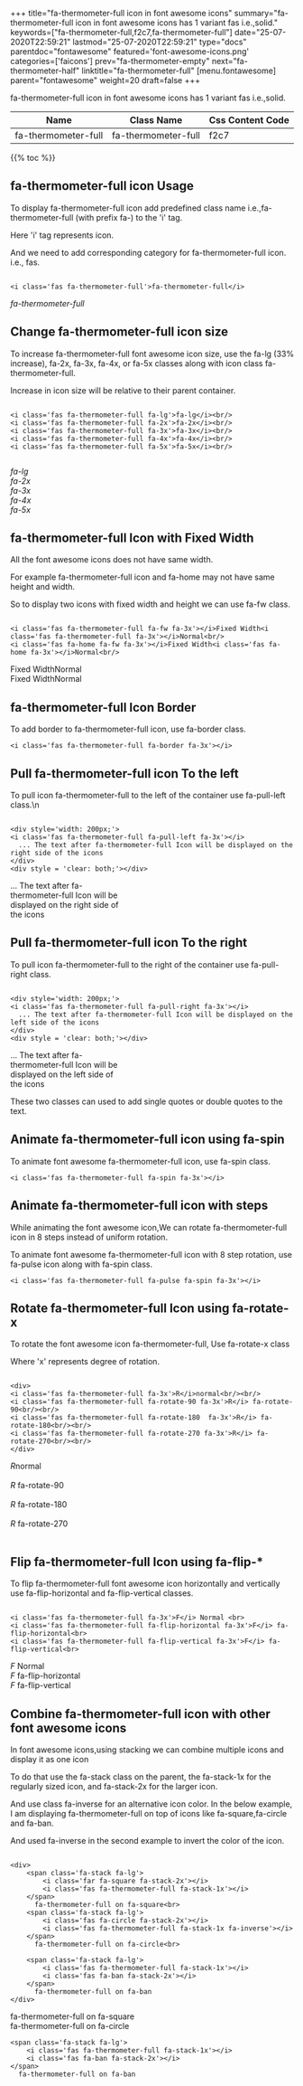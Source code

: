 +++
title="fa-thermometer-full icon in font awesome icons"
summary="fa-thermometer-full icon in font awesome icons has 1 variant fas i.e.,solid."
keywords=["fa-thermometer-full,f2c7,fa-thermometer-full"]
date="25-07-2020T22:59:21"
lastmod="25-07-2020T22:59:21"
type="docs"
parentdoc="fontawesome"
featured='font-awesome-icons.png'
categories=['faicons']
prev="fa-thermometer-empty"
next="fa-thermometer-half"
linktitle="fa-thermometer-full"
[menu.fontawesome]
parent="fontawesome"
weight=20
draft=false
+++


fa-thermometer-full icon in font awesome icons has 1 variant fas i.e.,solid.

<div class='table-responsive'><table class='table'><thead><tr><th>Name</th><th>Class Name</th><th>Css Content Code</th></tr></thead><tbody><tr><td>fa-thermometer-full</td><td>fa-thermometer-full</td><td>f2c7</td></tr></tbody></table></div>


{{% toc %}}


## fa-thermometer-full icon Usage

To display fa-thermometer-full icon add predefined class name i.e.,fa-thermometer-full (with prefix fa-) to the 'i' tag.

Here 'i' tag represents icon.

And we need to add corresponding category for fa-thermometer-full icon. i.e., fas.


```

<i class='fas fa-thermometer-full'>fa-thermometer-full</i>
```

<i class='fas fa-thermometer-full'>fa-thermometer-full</i>




## Change fa-thermometer-full icon size
To increase fa-thermometer-full font awesome icon size, use the fa-lg (33% increase), fa-2x, fa-3x, fa-4x, or fa-5x classes along with icon class fa-thermometer-full.

Increase in icon size will be relative to their parent container. 

```

<i class='fas fa-thermometer-full fa-lg'>fa-lg</i><br/>
<i class='fas fa-thermometer-full fa-2x'>fa-2x</i><br/>
<i class='fas fa-thermometer-full fa-3x'>fa-3x</i><br/>
<i class='fas fa-thermometer-full fa-4x'>fa-4x</i><br/>
<i class='fas fa-thermometer-full fa-5x'>fa-5x</i><br/>
            
```

<i class='fas fa-thermometer-full fa-lg'>fa-lg</i><br/>
<i class='fas fa-thermometer-full fa-2x'>fa-2x</i><br/>
<i class='fas fa-thermometer-full fa-3x'>fa-3x</i><br/>
<i class='fas fa-thermometer-full fa-4x'>fa-4x</i><br/>
<i class='fas fa-thermometer-full fa-5x'>fa-5x</i><br/>
            



## fa-thermometer-full Icon with Fixed Width 

All the font awesome icons does not have same width.

For example fa-thermometer-full icon and fa-home may not have same height and width.

So to display two icons with fixed width and height we can use fa-fw class.


```

<i class='fas fa-thermometer-full fa-fw fa-3x'></i>Fixed Width<i class='fas fa-thermometer-full fa-3x'></i>Normal<br/>
<i class='fas fa-home fa-fw fa-3x'></i>Fixed Width<i class='fas fa-home fa-3x'></i>Normal<br/>
```

<i class='fas fa-thermometer-full fa-fw fa-3x'></i>Fixed Width<i class='fas fa-thermometer-full fa-3x'></i>Normal<br/>
<i class='fas fa-home fa-fw fa-3x'></i>Fixed Width<i class='fas fa-home fa-3x'></i>Normal<br/>



## fa-thermometer-full Icon Border 

To add border to fa-thermometer-full icon, use fa-border class.


```
<i class='fas fa-thermometer-full fa-border fa-3x'></i>

```
<i class='fas fa-thermometer-full fa-border fa-3x'></i>





## Pull fa-thermometer-full icon To the left

To pull icon fa-thermometer-full to the left of the container use fa-pull-left class.\n

```

<div style='width: 200px;'>
<i class='fas fa-thermometer-full fa-pull-left fa-3x'></i>
  ... The text after fa-thermometer-full Icon will be displayed on the right side of the icons
</div>
<div style = 'clear: both;'></div>
```

<div style='width: 200px;'>
<i class='fas fa-thermometer-full fa-pull-left fa-3x'></i>
  ... The text after fa-thermometer-full Icon will be displayed on the right side of the icons
</div>
<div style = 'clear: both;'></div>




## Pull fa-thermometer-full icon To the right
To pull icon fa-thermometer-full to the right of the container use fa-pull-right class.

```

<div style='width: 200px;'>
<i class='fas fa-thermometer-full fa-pull-right fa-3x'></i>
  ... The text after fa-thermometer-full Icon will be displayed on the left side of the icons
</div>
<div style = 'clear: both;'></div>
```

<div style='width: 200px;'>
<i class='fas fa-thermometer-full fa-pull-right fa-3x'></i>
  ... The text after fa-thermometer-full Icon will be displayed on the left side of the icons
</div>
<div style = 'clear: both;'></div>

These two classes can used to add single quotes or double quotes to the text.


## Animate fa-thermometer-full icon using fa-spin
To animate font awesome fa-thermometer-full icon, use fa-spin class.

```
<i class='fas fa-thermometer-full fa-spin fa-3x'></i>
```
<i class='fas fa-thermometer-full fa-spin fa-3x'></i>




## Animate fa-thermometer-full icon with steps
While animating the font awesome icon,We can rotate fa-thermometer-full icon in 8 steps instead of uniform rotation.

To animate font awesome fa-thermometer-full icon with 8 step rotation, use fa-pulse icon along with fa-spin class.


```
<i class='fas fa-thermometer-full fa-pulse fa-spin fa-3x'></i>

```
<i class='fas fa-thermometer-full fa-pulse fa-spin fa-3x'></i>





## Rotate fa-thermometer-full Icon using fa-rotate-x
To rotate the font awesome icon fa-thermometer-full, Use fa-rotate-x class

Where 'x' represents degree of rotation.


```

<div>
<i class='fas fa-thermometer-full fa-3x'>R</i>normal<br/><br/>
<i class='fas fa-thermometer-full fa-rotate-90 fa-3x'>R</i> fa-rotate-90<br/><br/> 
<i class='fas fa-thermometer-full fa-rotate-180  fa-3x'>R</i> fa-rotate-180<br/><br/> 
<i class='fas fa-thermometer-full fa-rotate-270 fa-3x'>R</i> fa-rotate-270<br/><br/>
</div>
```

<div>
<i class='fas fa-thermometer-full fa-3x'>R</i>normal<br/><br/>
<i class='fas fa-thermometer-full fa-rotate-90 fa-3x'>R</i> fa-rotate-90<br/><br/> 
<i class='fas fa-thermometer-full fa-rotate-180  fa-3x'>R</i> fa-rotate-180<br/><br/> 
<i class='fas fa-thermometer-full fa-rotate-270 fa-3x'>R</i> fa-rotate-270<br/><br/>
</div>




## Flip fa-thermometer-full Icon using fa-flip-*
To flip fa-thermometer-full font awesome icon horizontally and vertically use fa-flip-horizontal and fa-flip-vertical classes. 

```

<i class='fas fa-thermometer-full fa-3x'>F</i> Normal <br>
<i class='fas fa-thermometer-full fa-flip-horizontal fa-3x'>F</i> fa-flip-horizontal<br>
<i class='fas fa-thermometer-full fa-flip-vertical fa-3x'>F</i> fa-flip-vertical<br>
```

<i class='fas fa-thermometer-full fa-3x'>F</i> Normal <br>
<i class='fas fa-thermometer-full fa-flip-horizontal fa-3x'>F</i> fa-flip-horizontal<br>
<i class='fas fa-thermometer-full fa-flip-vertical fa-3x'>F</i> fa-flip-vertical<br>




## Combine fa-thermometer-full icon with other font awesome icons
In font awesome icons,using stacking we can combine multiple icons and display it as one icon 

To do that use the fa-stack class on the parent, the fa-stack-1x for the regularly sized icon, and fa-stack-2x for the larger icon.

And use class fa-inverse for an alternative icon color. 
In the below example, I am displaying fa-thermometer-full on top of icons like fa-square,fa-circle and fa-ban.

And used fa-inverse in the second example to invert the color of the icon.

```

<div>
    <span class='fa-stack fa-lg'>
        <i class='far fa-square fa-stack-2x'></i>
        <i class='fas fa-thermometer-full fa-stack-1x'></i>
    </span>
      fa-thermometer-full on fa-square<br>
    <span class='fa-stack fa-lg'>
        <i class='fas fa-circle fa-stack-2x'></i>
        <i class='fas fa-thermometer-full fa-stack-1x fa-inverse'></i>
    </span>
      fa-thermometer-full on fa-circle<br>

    <span class='fa-stack fa-lg'>
        <i class='fas fa-thermometer-full fa-stack-1x'></i>
        <i class='fas fa-ban fa-stack-2x'></i>
    </span>
      fa-thermometer-full on fa-ban
</div>
```

<div>
    <span class='fa-stack fa-lg'>
        <i class='far fa-square fa-stack-2x'></i>
        <i class='fas fa-thermometer-full fa-stack-1x'></i>
    </span>
      fa-thermometer-full on fa-square<br>
    <span class='fa-stack fa-lg'>
        <i class='fas fa-circle fa-stack-2x'></i>
        <i class='fas fa-thermometer-full fa-stack-1x fa-inverse'></i>
    </span>
      fa-thermometer-full on fa-circle<br>

    <span class='fa-stack fa-lg'>
        <i class='fas fa-thermometer-full fa-stack-1x'></i>
        <i class='fas fa-ban fa-stack-2x'></i>
    </span>
      fa-thermometer-full on fa-ban
</div>






